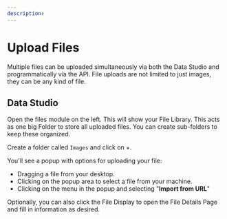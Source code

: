 ```yaml
---
description:
---
```


# Upload Files

Multiple files can be uploaded simultaneously via both the Data Studio and programmatically via the API. File uploads are not limited to just images, they can be any kind of file.

## Data Studio

Open the files module on the left. This will show your File Library. This acts as one big Folder to store all uploaded files. You can create sub-folders to keep these organized.

Create a folder called `Images` and click on +.

You'll see a popup with options for uploading your file:

- Dragging a file from your desktop.
- Clicking on the popup area to select a file from your machine.
- Clicking on the menu in the popup and selecting "**Import from URL**"

Optionally, you can also click the File Display to open the File Details Page and fill in information as desired.
